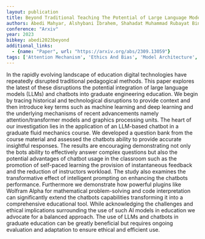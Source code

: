 ```yaml
---
layout: publication
title: Beyond Traditional Teaching The Potential of Large Language Models and Chatbots in Graduate Engineering Education
authors: Abedi Mahyar, Alshybani Ibrahem, Shahadat Muhammad Rubayat Bin, Murillo Michael S.
conference: "Arxiv"
year: 2023
bibkey: abedi2023beyond
additional_links:
  - {name: "Paper", url: "https://arxiv.org/abs/2309.13059"}
tags: ['Attention Mechanism', 'Ethics And Bias', 'Model Architecture', 'Pretraining Methods', 'Prompting', 'RAG', 'Reinforcement Learning', 'Tools', 'Transformer']
---
```

In the rapidly evolving landscape of education digital technologies have repeatedly disrupted traditional pedagogical methods. This paper explores the latest of these disruptions the potential integration of large language models (LLMs) and chatbots into graduate engineering education. We begin by tracing historical and technological disruptions to provide context and then introduce key terms such as machine learning and deep learning and the underlying mechanisms of recent advancements namely attention/transformer models and graphics processing units. The heart of our investigation lies in the application of an LLM-based chatbot in a graduate fluid mechanics course. We developed a question bank from the course material and assessed the chatbots ability to provide accurate insightful responses. The results are encouraging demonstrating not only the bots ability to effectively answer complex questions but also the potential advantages of chatbot usage in the classroom such as the promotion of self-paced learning the provision of instantaneous feedback and the reduction of instructors workload. The study also examines the transformative effect of intelligent prompting on enhancing the chatbots performance. Furthermore we demonstrate how powerful plugins like Wolfram Alpha for mathematical problem-solving and code interpretation can significantly extend the chatbots capabilities transforming it into a comprehensive educational tool. While acknowledging the challenges and ethical implications surrounding the use of such AI models in education we advocate for a balanced approach. The use of LLMs and chatbots in graduate education can be greatly beneficial but requires ongoing evaluation and adaptation to ensure ethical and efficient use.
